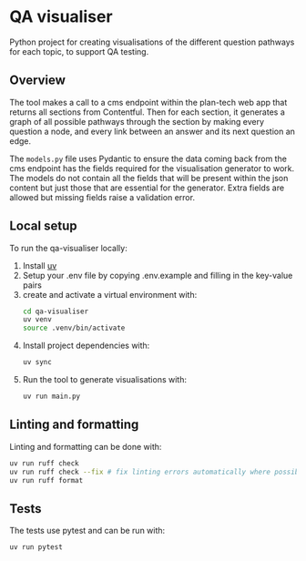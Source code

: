 # QA visualiser

Python project for creating visualisations of the different question pathways for each topic, to support QA testing.

## Overview

The tool makes a call to a cms endpoint within the plan-tech web app that returns all sections from Contentful.
Then for each section, it generates a graph of all possible pathways through the section by making every question a node, and every link between an answer and its next question an edge.

The `models.py` file uses Pydantic to ensure the data coming back from the cms endpoint has the fields required for the visualisation generator to work.
The models do not contain all the fields that will be present within the json content but just those that are essential for the generator.
Extra fields are allowed but missing fields raise a validation error.

## Local setup

To run the qa-visualiser locally:
1. Install [uv](https://github.com/astral-sh/uv)
2. Setup your .env file by copying .env.example and filling in the key-value pairs
3. create and activate a virtual environment with:
    ```bash
    cd qa-visualiser
    uv venv
    source .venv/bin/activate
    ```
4. Install project dependencies with:
    ```bash
    uv sync
    ```
5. Run the tool to generate visualisations with:
    ```bash
    uv run main.py
    ```

## Linting and formatting

Linting and formatting can be done with:
```bash
uv run ruff check
uv run ruff check --fix # fix linting errors automatically where possible
uv run ruff format
```

## Tests

The tests use pytest and can be run with:
```bash
uv run pytest
```
